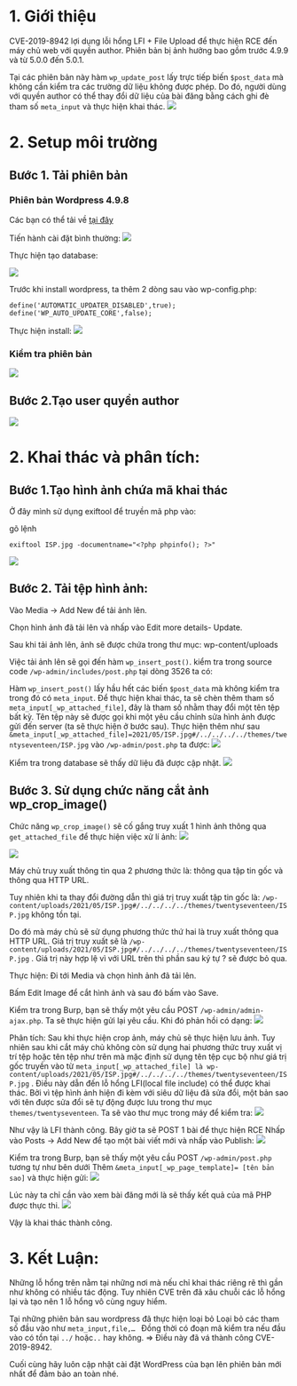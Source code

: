 # 1. Giới thiệu
CVE-2019-8942 lợi dụng lỗi hổng LFI + File Upload để thực hiện RCE đến máy chủ web với quyền author. Phiên bản bị ảnh hưởng bao gồm trước 4.9.9 và từ 5.0.0 đến 5.0.1.

Tại các phiên bản này  hàm `wp_update_post` lấy trực tiếp biến `$post_data` mà không cần kiểm tra các trường dữ liệu không được phép. Do đó, người dùng với quyền author có thể thay đổi dữ liệu của bài đăng bằng cách ghi đè tham số `meta_input` và thực hiện khai thác.
![](https://images.viblo.asia/4fdc74b2-0c65-4541-a20e-8ce6c842f127.png)

# 2. Setup môi trường
##  Bước 1. Tải phiên bản
### Phiên bản Wordpress 4.9.8
Các bạn có thể tải về [tại đây](https://wordpress.org/download/releases/)

Tiến hành cài đặt bình thường:
![](https://images.viblo.asia/c68aaa48-b260-48bf-88b6-72ee265bf087.png)

Thực hiện tạo database:

![](https://images.viblo.asia/6cd63d5c-482e-448c-bbc2-04461c632bd2.png)

Trước khi install wordpress, ta thêm 2 dòng sau vào wp-config.php:
```
define('AUTOMATIC_UPDATER_DISABLED',true);
define('WP_AUTO_UPDATE_CORE',false);
```

Thực hiện install:
![](https://images.viblo.asia/8404aa27-ea4d-4349-ae26-5762beeee320.png)

### Kiểm tra phiên bản
![](https://images.viblo.asia/f4c8cb84-5bdd-4d4d-afca-33d33bee14a2.png)

## Bước 2.Tạo user quyền author
 ![](https://images.viblo.asia/afb0a636-2d4b-4f6e-b3ea-b53234348160.png)

#  2. Khai thác và phân tích:
## Bước 1.Tạo hình ảnh chứa mã khai thác
Ở đây mình sử dụng exiftool để truyền mã php vào:

gõ lệnh
```
exiftool ISP.jpg -documentname="<?php phpinfo(); ?>"
```
![](https://images.viblo.asia/4096231d-2d65-4fc5-80f9-737785501255.png)

## Bước 2. Tải tệp hình ảnh:
Vào Media -> Add New để tải ảnh lên. 

Chọn hình ảnh đã tải lên và nhấp vào Edit more details- Update.

Sau khi tải ảnh lên, ảnh sẽ được chứa trong thư mục: wp-content/uploads

Việc tải ảnh lên sẽ gọi đến hàm `wp_insert_post()`. kiểm tra trong source code `/wp-admin/includes/post.php` tại dòng 3526 ta có:

Hàm  `wp_insert_post()` lấy hầu hết các biến `$post_data` mà không kiểm tra trong đó có `meta_input`. Để thực hiện khai thác, ta sẽ chèn thêm tham số `meta_input[_wp_attached_file]`, đây là tham số nhằm thay đổi một tên tệp bất kỳ. Tên tệp này sẽ được gọi khi một yêu cầu chỉnh sửa hình ảnh được gửi đến server (ta sẽ thực hiện ở bước sau). Thực hiện thêm như sau `&meta_input[_wp_attached_file]=2021/05/ISP.jpg#/../../../../themes/twentyseventeen/ISP.jpg` vào `/wp-admin/post.php` ta được:
![](https://images.viblo.asia/d4e19f54-9c0f-4497-b299-cedadafc740e.png)


Kiểm tra trong database sẽ thấy dữ liệu đã được cập nhật.
![](https://images.viblo.asia/5e72c977-27f0-4245-a20a-9ff54d98fd25.png)

##  Bước 3. Sử dụng chức năng cắt ảnh wp_crop_image()
Chức năng `wp_crop_image()` sẽ cố gắng truy xuất 1 hình ảnh thông qua` get_attached_file` để thực hiện việc xử lí ảnh:
 ![](https://images.viblo.asia/e65d64dc-8b88-4c8e-8e37-b6b3b14dac06.png)

![](https://images.viblo.asia/5c509c3d-ccb0-4c5c-9783-53a9a9cc3bfb.png)

Máy chủ truy xuất thông tin qua 2 phương thức là: thông qua tập tin gốc và thông qua HTTP URL.

Tuy nhiên khi ta thay đổi đường dẫn thì giá trị truy xuất tập tin gốc là: `/wp-content/uploads/2021/05/ISP.jpg#/../../../../themes/twentyseventeen/ISP.jpg` không tồn tại.

Do đó mà máy chủ sẽ sử dụng phương thức thứ hai là truy xuất thông qua HTTP URL.
Giá trị truy xuất sẽ là `/wp-content/uploads/2021/05/ISP.jpg#/../../../../themes/twentyseventeen/ISP.jpg` .  Giá trị này hợp lệ vì với URL trên thì phần sau ký tự ? sẽ được bỏ qua.


Thực hiện:
Đi tới Media và chọn hình ảnh đã tải lên.

Bấm Edit Image để cắt hình ảnh và sau đó bấm vào Save.

Kiểm tra trong Burp, bạn sẽ thấy một yêu cầu POST `/wp-admin/admin-ajax.php`. Ta sẽ thực hiện gửi lại yêu cầu. Khi đó phản hồi có dạng:
![](https://images.viblo.asia/29726e90-784f-461f-b082-2c0670bc7e7e.png)

Phân tích: 
 Sau khi thực hiện crop ảnh, máy chủ sẽ thực hiện lưu ảnh. Tuy nhiên sau khi cắt máy chủ không còn sử dụng hai phương thức truy xuất vị trí tệp hoặc tên tệp như trên mà mặc định sử dụng tên tệp cục bộ như giá trị gốc truyền vào từ `meta_input[_wp_attached_file] là wp-content/uploads/2021/05/ISP.jpg#/../../../../themes/twentyseventeen/ISP.jpg` . Điều này dẫn đến lỗ hổng LFI(local file include) có thể được khai thác.
Bởi vì tệp hình ảnh hiện đi kèm với siêu dữ liệu đã sửa đổi, một bản sao với tên được sửa đổi sẽ tự động được lưu trong thư mục `themes/twentyseventeen`. Ta sẽ vào thư mục trong máy để kiểm tra:
 ![](https://images.viblo.asia/6e2424ac-00ab-4767-8d56-a848ce7c9ed3.png)

Như vậy là LFI thành công. Bây giờ ta sẽ POST 1 bài để thực hiện RCE
Nhấp vào Posts -> Add New để tạo một bài viết mới và nhấp vào Publish:
![](https://images.viblo.asia/3bff78ad-0372-482f-bf16-d2e9dc380ad1.png)

Kiểm tra trong Burp, bạn sẽ thấy một yêu cầu POST `/wp-admin/post.php` tương tự như bên dưới
Thêm `&meta_input[_wp_page_template]= [tên bản sao]` và thực hiện gửi:
![](https://images.viblo.asia/1b1310e0-dc78-4895-9d88-e346975ca1e4.png)

Lúc này ta chỉ cần vào xem bài đăng mới là sẽ thấy kết quả của mã PHP được thực thi.
![](https://images.viblo.asia/7d3b2a04-fd02-4d48-acad-111b0645a52b.png)


Vậy là khai thác thành công.

# 3. Kết Luận:
Những lỗ hổng trên nằm tại những nơi mà nếu chỉ khai thác riêng rẽ thì gần như không có nhiều tác động. Tuy nhiên CVE trên đã xâu chuỗi các lỗ hổng lại và tạo nên 1 lỗ hổng vô cùng nguy hiểm.

Tại những phiên bản sau wordpress đã thực hiện loại bỏ Loại bỏ các tham số đầu vào như `meta_input,file,… `
Đồng thời có đoạn mã kiểm tra nếu đầu vào có tồn tại `../` hoặc`..` hay không.
=> Điều này đã vá thành công CVE-2019-8942.

Cuối cùng hãy luôn cập nhật cài đặt WordPress của bạn lên phiên bản mới nhất để đảm bảo an toàn nhé.